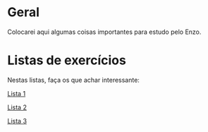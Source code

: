 # Geral

Colocarei aqui algumas coisas importantes para estudo pelo Enzo.


# Listas de exercícios

Nestas listas, faça os que achar interessante:

[Lista 1](https://www.dio.me/articles/lista-de-exercicios-para-treinar-logica-de-programacao)

[Lista 2](https://github.com/isquicha/exercicios-logica)

[Lista 3](https://awari.com.br/10-exercicios-de-logica-de-programacao-para-aprimorar-suas-habilidades/)